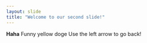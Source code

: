 ```yaml
---
layout: slide
title: "Welcome to our second slide!"
---
```

**Haha** Funny yellow doge
Use the left arrow to go back!
